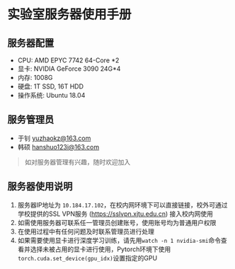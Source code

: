 # 实验室服务器使用手册

## 服务器配置

- CPU: AMD EPYC 7742 64-Core *2
- 显卡: NVIDIA GeForce 3090 24G*4
- 内存: 1008G
- 硬盘: 1T SSD, 16T HDD
- 操作系统: Ubuntu 18.04

## 服务管理员

- 于钊 yuzhaokz@163.com
- 韩硕 hanshuo123i@163.com

> 如对服务器管理有兴趣，随时欢迎加入

## 服务器使用说明

1. 服务器IP地址为 `10.184.17.102`，在校内网环境下可以直接链接，校外可通过学校提供的SSL VPN服务 (https://sslvpn.xjtu.edu.cn) 接入校内网使用
2. 如需使用服务器可联系任一管理员创建账号，使用账号均为普通用户权限
3. 在使用过程中有任何问题及时联系管理员进行处理
4. 如果需要使用显卡进行深度学习训练，请先用`watch -n 1 nvidia-smi`命令查看并选择未被占用的显卡进行使用，Pytorch环境下使用`torch.cuda.set_device(gpu_idx)`设置指定的GPU